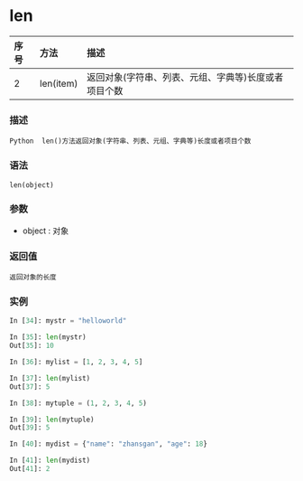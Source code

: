 # len

|序号 | 方法 |描述|
| :--| :--|:--|
|2	|len(item)	|返回对象(字符串、列表、元组、字典等)长度或者项目个数|

### 描述
```
Python  len()方法返回对象(字符串、列表、元组、字典等)长度或者项目个数
```

### 语法

```
len(object)
```

### 参数
- object : 对象

### 返回值
```
返回对象的长度
```

### 实例
```Python
In [34]: mystr = "helloworld"

In [35]: len(mystr)
Out[35]: 10

In [36]: mylist = [1, 2, 3, 4, 5]

In [37]: len(mylist)
Out[37]: 5

In [38]: mytuple = (1, 2, 3, 4, 5)

In [39]: len(mytuple)
Out[39]: 5

In [40]: mydist = {"name": "zhansgan", "age": 18}

In [41]: len(mydist)
Out[41]: 2
```
